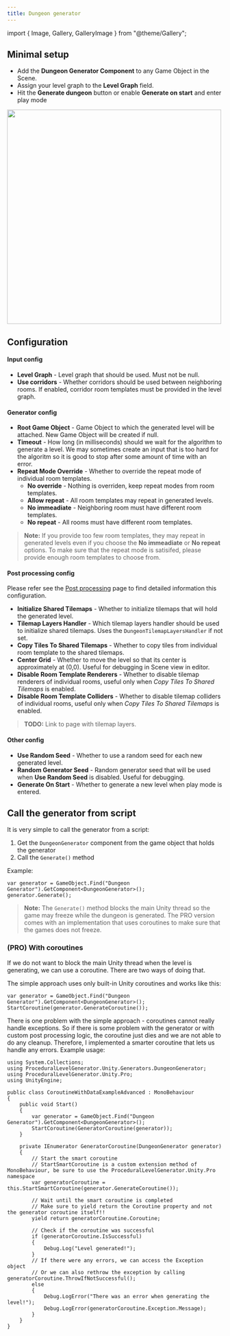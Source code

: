 ```yaml
---
title: Dungeon generator
---
```


import { Image, Gallery, GalleryImage } from "@theme/Gallery";

## Minimal setup

- Add the **Dungeon Generator Component** to any Game Object in the Scene.
- Assign your level graph to the **Level Graph** field.
- Hit the **Generate dungeon** button or enable **Generate on start** and enter play mode

<Image src="img/v2/generators/dungeon_generator_inspector.png" caption="Dungeon generator runner" width="500px" />

## Configuration

#### Input config

- **Level Graph** - Level graph that should be used. Must not be null.
- **Use corridors** - Whether corridors should be used between neighboring rooms. If enabled, corridor room templates must be provided in the level graph.

#### Generator config

- **Root Game Object** - Game Object to which the generated level will be attached. New Game Object will be created if null.
- **Timeout** - How long (in milliseconds) should we wait for the algorithm to generate a level. We may sometimes create an input that is too hard for the algoritm so it is good to stop after some amount of time with an error.
- **Repeat Mode Override** - Whether to override the repeat mode of individual room templates.
    - **No override** - Nothing is overriden, keep repeat modes from room templates.
    - **Allow repeat** - All room templates may repeat in generated levels.
    - **No immeadiate** - Neighboring room must have different room templates.
    - **No repeat** - All rooms must have different room templates.

> **Note:** If you provide too few room templates, they may repeat in generated levels even if you choose the **No immeadiate** or **No repeat** options. To make sure that the repeat mode is satisifed, please provide enough room templates to choose from.

#### Post processing config

Please refer see the [Post processing](../generators/post-process) page to find detailed information this configuration.

- **Initialize Shared Tilemaps** - Whether to initialize tilemaps that will hold the generated level.
- **Tilemap Layers Handler** - Which tilemap layers handler should be used to initialize shared tilemaps. Uses the `DungeonTilemapLayersHandler` if not set.
- **Copy Tiles To Shared Tilemaps** - Whether to copy tiles from individual room template to the shared tilemaps.
- **Center Grid** - Whether to move the level so that its center is approximately at (0,0). Useful for debugging in Scene view in editor.
- **Disable Room Template Renderers** - Whether to disable tilemap renderers of individual rooms, useful only when *Copy Tiles To Shared Tilemaps* is enabled.
- **Disable Room Template Colliders** - Whether to disable tilemap colliders of individual rooms, useful only when *Copy Tiles To Shared Tilemaps* is enabled.

> **TODO:** Link to page with tilemap layers.

#### Other config

- **Use Random Seed** - Whether to use a random seed for each new generated level. 
- **Random Generator Seed** - Random generator seed that will be used when **Use Random Seed** is disabled. Useful for debugging.
- **Generate On Start** - Whether to generate a new level when play mode is entered.

## Call the generator from script

It is very simple to call the generator from a script:

1. Get the `DungeonGenerator` component from the game object that holds the generator
2. Call the `Generate()` method

Example:

    var generator = GameObject.Find("Dungeon Generator").GetComponent<DungeonGenerator>();
    generator.Generate();

> **Note:** The `Generate()` method blocks the main Unity thread so the game may freeze while the dungeon is generated. The PRO version comes with an implementation that uses coroutines to make sure that the games does not freeze.

### (PRO) With coroutines

If we do not want to block the main Unity thread when the level is generating, we can use a coroutine. There are two ways of doing that.

The simple approach uses only built-in Unity coroutines and works like this:

    var generator = GameObject.Find("Dungeon Generator").GetComponent<DungeonGenerator>();
    StartCoroutine(generator.GenerateCoroutine());

There is one problem with the simple approach - coroutines cannot really handle exceptions. So if there is some problem with the generator or with custom post processing logic, the coroutine just dies and we are not able to do any cleanup. Therefore, I implemented a smarter coroutine that lets us handle any errors. Example usage:

    using System.Collections;
    using ProceduralLevelGenerator.Unity.Generators.DungeonGenerator;
    using ProceduralLevelGenerator.Unity.Pro;
    using UnityEngine;

    public class CoroutineWithDataExampleAdvanced : MonoBehaviour
    {
        public void Start()
        {
            var generator = GameObject.Find("Dungeon Generator").GetComponent<DungeonGenerator>();
            StartCoroutine(GeneratorCoroutine(generator));
        }

        private IEnumerator GeneratorCoroutine(DungeonGenerator generator)
        {
            // Start the smart coroutine
            // StartSmartCoroutine is a custom extension method of MonoBehaviour, be sure to use the ProceduralLevelGenerator.Unity.Pro namespace
            var generatorCoroutine = this.StartSmartCoroutine(generator.GenerateCoroutine());

            // Wait until the smart coroutine is completed
            // Make sure to yield return the Coroutine property and not the generator coroutine itself!!
            yield return generatorCoroutine.Coroutine;

            // Check if the coroutine was successful
            if (generatorCoroutine.IsSuccessful)
            {
                Debug.Log("Level generated!");
            }
            // If there were any errors, we can access the Exception object
            // Or we can also rethrow the exception by calling generatorCoroutine.ThrowIfNotSuccessful();
            else
            {
                Debug.LogError("There was an error when generating the level!");
                Debug.LogError(generatorCoroutine.Exception.Message);
            }
        }
    }

